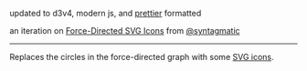 updated to d3v4, modern js, and [prettier](https://prettier.io) formatted

an iteration on [Force-Directed SVG Icons](http://bl.ocks.org/syntagmatic/4963194) from [@syntagmatic](https://twitter.com/syntagmatic)

---

Replaces the circles in the force-directed graph with some [SVG icons](http://raphaeljs.com/icons/#glasses).
